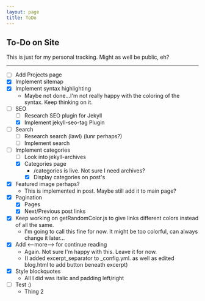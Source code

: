 ```yaml
---
layout: page 
title: ToDo
---
```



<h2 class="randomcolor">To-Do on Site</h2>  
 This is just for my personal tracking. 
 Might as well be public, eh?

-----
- [ ] Add Projects page
- [x] Implement sitemap
- [x] Implement syntax highlighting
  - Maybe not done...I'm not really happy with the coloring of the syntax. Keep thinking on it. 
- [ ] SEO
  - [ ] Research SEO plugin for Jekyll
  - [x] Implement jekyll-seo-tag Plugin
- [ ] Search
  - [ ] Research search (lawl) (lunr perhaps?)
  - [ ] Implement search
- [ ] Implement categories
  - [ ] Look into jekyll-archives
  - [x] Categories page
    - /categories is live. Not sure I need archives?
    - [x] Display categories on post's
- [x] Featured image perhaps?  
  - This is implemented in post. Maybe still add it to main page? 
- [x] Pagination
  - [x] Pages
  - [x] Next/Previous post links 
- [x] Keep working on getRandomColor.js to give links different colors instead of all the same. 
  - I'm going to call this fine for now. It might be too colorful, can always change it later...
- [x] Add <--more--> for continue reading 
  - Again. Not sure I'm happy with this. Leave it for now.  
  - (I added excerpt_separator to _config.yml. as well as edited blog.html to add button beneath excerpt) 
- [x] Style blockquotes  
  - All I did was italic and padding left/right
- [ ] Test :)
  - Thing 2
